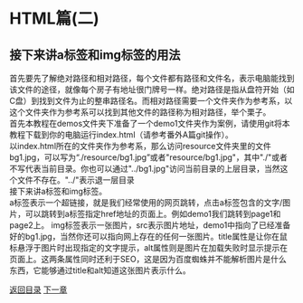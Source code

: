 <h1>HTML篇(二)</h1>
<h2>接下来讲a标签和img标签的用法</h2>
<p>首先要先了解绝对路径和相对路径，每个文件都有路径和文件名，表示电脑能找到该文件的途径，就像每个房子有地址很门牌号一样。绝对路径是指从盘符开始（如C盘）到找到文件为止的整串路径名。而相对路径需要一个文件夹作为参考系，以这个文件夹作为参考系可以找到其他文件的路径称为相对路径，举个栗子。<br/>
首先本教程在demos文件夹下准备了一个demo1文件夹作为案例，请使用git将本教程下载到你的电脑运行index.html（请参考番外A篇git操作）。<br/>
以index.html所在的文件夹作为参考系，那么访问resource文件夹里的文件bg1.jpg，可以写为“./resource/bg1.jpg”或者"resource/bg1.jpg"，其中"./"或者不写代表当前目录。你也可以通过"../bg1.jpg"访问当前目录的上层目录，当然这个文件不存在。"../"表示退一层目录<br/>
接下来讲a标签和img标签。<br/>
a标签表示一个超链接，就是我们经常使用的网页跳转，点击a标签包含的文字/图片，可以跳转到a标签指定href地址的页面上。例如demo1我们跳转到page1和page2上。
img标签表示一张图片，src表示图片地址，demo1中指向了已经准备好的bg1.jpg，当然你还可以指向网上存在的任何一张图片。title属性是让你在鼠标悬浮于图片时出现指定的文字提示，alt属性则是图片在加载失败时显示提示在页面上。这两条属性同时还利于SEO，这是因为百度蜘蛛并不能解析图片是什么东西，它能够通过title和alt知道这张图片表示什么。
</p>
<a href="./README.md">返回目录</a>
<a href="./chapter3.md">下一章</a>